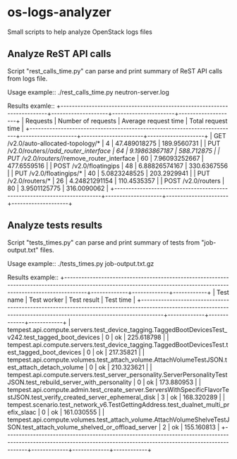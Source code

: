 # os-logs-analyzer
Small scripts to help analyze OpenStack logs files

## Analyze ReST API calls
Script "rest_calls_time.py" can parse and print summary of ReST API calls from
logs file.

Usage example::
    ./rest_calls_time.py neutron-server.log

Results examle::
	+-------------------------------------------------------------------------+--------------------+----------------------+--------------------+
    |                                 Requests                                | Number of requests | Average request time | Total request time |
    +-------------------------------------------------------------------------+--------------------+----------------------+--------------------+
    |                   GET /v2.0/auto-allocated-topology/*                   |         4          |     47.489018275     |    189.9560731     |
    |                 PUT /v2.0/routers/*/add_router_interface                |         64         |    9.19863867187     |     588.712875     |
    |               PUT /v2.0/routers/*/remove_router_interface               |         60         |    7.96093252667     |    477.6559516     |
    |                          POST /v2.0/floatingips                         |         48         |    6.88826574167     |    330.6367556     |
    |                         PUT /v2.0/floatingips/*                         |         40         |     5.0823248525     |    203.2929941     |
    |                           PUT /v2.0/routers/*                           |         26         |    4.24821291154     |    110.4535357     |
    |                            POST /v2.0/routers                           |         80         |     3.9501125775     |    316.0090062     |
    +-------------------------------------------------------------------------+--------------------+----------------------+--------------------+


## Analyze tests results
Script "tests_times.py" can parse and print summary of tests from
"job-output.txt" files.

Usage example::
	./tests_times.py job-output.txt.gz

Results example::
	+--------------------------------------------------------------------------------------------------------------------------------------------------------------------+-------------+-------------+------------+
	|                                                                             Test name                                                                              | Test worker | Test result | Test time  |
	+--------------------------------------------------------------------------------------------------------------------------------------------------------------------+-------------+-------------+------------+
	|                                tempest.api.compute.servers.test_device_tagging.TaggedBootDevicesTest_v242.test_tagged_boot_devices                                 |      0      |      ok     | 225.618798 |
	|                                   tempest.api.compute.servers.test_device_tagging.TaggedBootDevicesTest.test_tagged_boot_devices                                   |      0      |      ok     | 217.35821  |
	|                                   tempest.api.compute.volumes.test_attach_volume.AttachVolumeTestJSON.test_attach_detach_volume                                    |      0      |      ok     | 210.323621 |
	|                         tempest.api.compute.servers.test_server_personality.ServerPersonalityTestJSON.test_rebuild_server_with_personality                         |      0      |      ok     | 173.880953 |
	|                      tempest.api.compute.admin.test_create_server.ServersWithSpecificFlavorTestJSON.test_verify_created_server_ephemeral_disk                      |      3      |      ok     | 168.320289 |
	|                                        tempest.scenario.test_network_v6.TestGettingAddress.test_dualnet_multi_prefix_slaac                                         |      0      |      ok     | 161.030555 |
	|                       tempest.api.compute.volumes.test_attach_volume.AttachVolumeShelveTestJSON.test_attach_volume_shelved_or_offload_server                       |      2      |      ok     | 155.160813 |
	+--------------------------------------------------------------------------------------------------------------------------------------------------------------------+-------------+-------------+------------+
